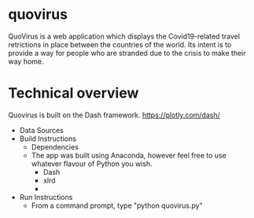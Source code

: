 # quovirus

QuoVirus is a web application which displays the Covid19-related travel retrictions in place between the countries of the world. Its intent is to provide a way for people who are stranded due to the crisis to make their way home.

# Technical overview
Quovirus is built on the Dash framework.
https://plotly.com/dash/

- Data Sources
- Build Instructions
  - Dependencies
  - The app was built using Anaconda, however feel free to use whatever flavour of Python you wish.
    - Dash
    - xlrd
    - 
- Run Instructions
  - From a command prompt, type "python quovirus.py"


